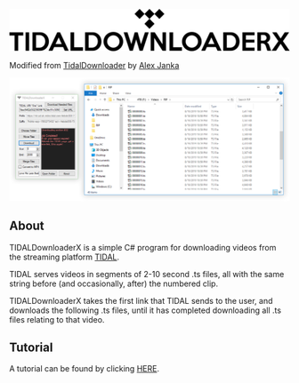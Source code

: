 <p style="align:center;">
  <a href="https://github.com/ImAiiR/TIDALDownloaderX">
    <img src="https://raw.githubusercontent.com/ImAiiR/TIDALDownloaderX/master/-assets/TDX-1.png" />
  </a>
</p>

Modified from <a href="https://github.com/italicsjenga/TidalDownloader">TidalDownloader</a> by <a href="https://github.com/italicsjenga/">Alex Janka</a>

<p style="align:center;">
  <a href="https://github.com/ImAiiR/TIDALDownloaderX">
    <img src="https://raw.githubusercontent.com/ImAiiR/TIDALDownloaderX/master/-assets/screen2.png" />
  </a>
</p>

## About
TIDALDownloaderX is a simple C# program for downloading videos from the streaming platform <a href="https://tidal.com/">TIDAL</a>.

TIDAL serves videos in segments of 2-10 second .ts files, all with the same string before (and occasionally, after) the numbered clip.

TIDALDownloaderX takes the first link that TIDAL sends to the user, and downloads the following .ts files, until it has completed downloading all .ts files relating to that video.

## Tutorial
A tutorial can be found by clicking <a href="https://github.com/ImAiiR/TIDALDownloaderX/wiki/Tutorial">HERE</a>.
